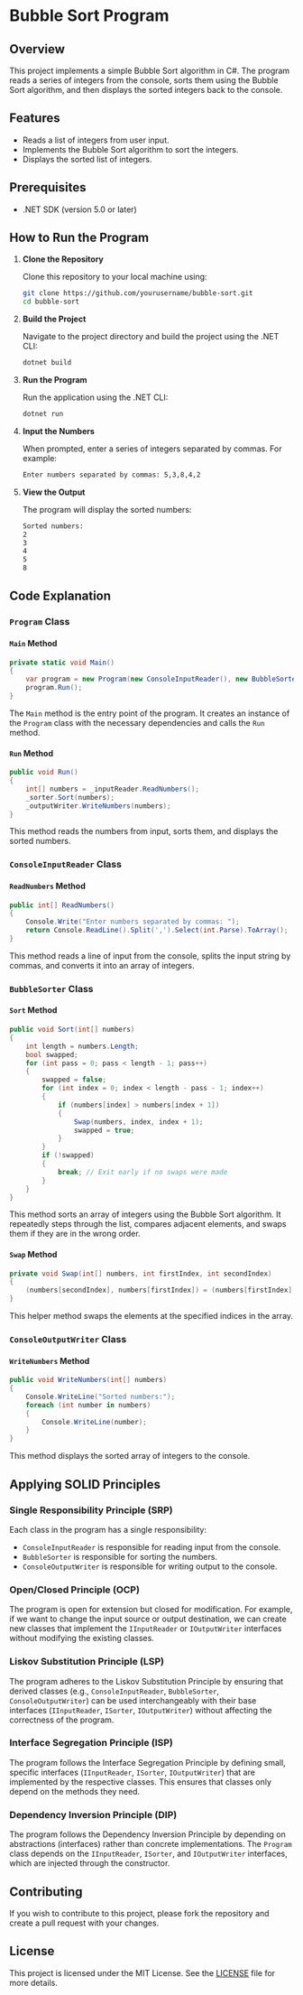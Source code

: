 # Bubble Sort Program

## Overview

This project implements a simple Bubble Sort algorithm in C#. The program reads a series of integers from the console, sorts them using the Bubble Sort algorithm, and then displays the sorted integers back to the console.

## Features

- Reads a list of integers from user input.
- Implements the Bubble Sort algorithm to sort the integers.
- Displays the sorted list of integers.

## Prerequisites

- .NET SDK (version 5.0 or later)

## How to Run the Program

1. **Clone the Repository**

   Clone this repository to your local machine using:

   ```sh
   git clone https://github.com/yourusername/bubble-sort.git
   cd bubble-sort
   ```

2. **Build the Project**

   Navigate to the project directory and build the project using the .NET CLI:

   ```sh
   dotnet build
   ```

3. **Run the Program**

   Run the application using the .NET CLI:

   ```sh
   dotnet run
   ```

4. **Input the Numbers**

   When prompted, enter a series of integers separated by commas. For example:

   ```sh
   Enter numbers separated by commas: 5,3,8,4,2
   ```

5. **View the Output**

   The program will display the sorted numbers:

   ```sh
   Sorted numbers:
   2
   3
   4
   5
   8
   ```

## Code Explanation

### `Program` Class

#### `Main` Method

```csharp
private static void Main()
{
    var program = new Program(new ConsoleInputReader(), new BubbleSorter(), new ConsoleOutputWriter());
    program.Run();
}
```

The `Main` method is the entry point of the program. It creates an instance of the `Program` class with the necessary dependencies and calls the `Run` method.

#### `Run` Method

```csharp
public void Run()
{
    int[] numbers = _inputReader.ReadNumbers();
    _sorter.Sort(numbers);
    _outputWriter.WriteNumbers(numbers);
}
```

This method reads the numbers from input, sorts them, and displays the sorted numbers.

### `ConsoleInputReader` Class

#### `ReadNumbers` Method

```csharp
public int[] ReadNumbers()
{
    Console.Write("Enter numbers separated by commas: ");
    return Console.ReadLine().Split(',').Select(int.Parse).ToArray();
}
```

This method reads a line of input from the console, splits the input string by commas, and converts it into an array of integers.

### `BubbleSorter` Class

#### `Sort` Method

```csharp
public void Sort(int[] numbers)
{
    int length = numbers.Length;
    bool swapped;
    for (int pass = 0; pass < length - 1; pass++)
    {
        swapped = false;
        for (int index = 0; index < length - pass - 1; index++)
        {
            if (numbers[index] > numbers[index + 1])
            {
                Swap(numbers, index, index + 1);
                swapped = true;
            }
        }
        if (!swapped)
        {
            break; // Exit early if no swaps were made
        }
    }
}
```

This method sorts an array of integers using the Bubble Sort algorithm. It repeatedly steps through the list, compares adjacent elements, and swaps them if they are in the wrong order.

#### `Swap` Method

```csharp
private void Swap(int[] numbers, int firstIndex, int secondIndex)
{
    (numbers[secondIndex], numbers[firstIndex]) = (numbers[firstIndex], numbers[secondIndex]);
}
```

This helper method swaps the elements at the specified indices in the array.

### `ConsoleOutputWriter` Class

#### `WriteNumbers` Method

```csharp
public void WriteNumbers(int[] numbers)
{
    Console.WriteLine("Sorted numbers:");
    foreach (int number in numbers)
    {
        Console.WriteLine(number);
    }
}
```

This method displays the sorted array of integers to the console.

## Applying SOLID Principles

### Single Responsibility Principle (SRP)

Each class in the program has a single responsibility:
- `ConsoleInputReader` is responsible for reading input from the console.
- `BubbleSorter` is responsible for sorting the numbers.
- `ConsoleOutputWriter` is responsible for writing output to the console.

### Open/Closed Principle (OCP)

The program is open for extension but closed for modification. For example, if we want to change the input source or output destination, we can create new classes that implement the `IInputReader` or `IOutputWriter` interfaces without modifying the existing classes.

### Liskov Substitution Principle (LSP)

The program adheres to the Liskov Substitution Principle by ensuring that derived classes (e.g., `ConsoleInputReader`, `BubbleSorter`, `ConsoleOutputWriter`) can be used interchangeably with their base interfaces (`IInputReader`, `ISorter`, `IOutputWriter`) without affecting the correctness of the program.

### Interface Segregation Principle (ISP)

The program follows the Interface Segregation Principle by defining small, specific interfaces (`IInputReader`, `ISorter`, `IOutputWriter`) that are implemented by the respective classes. This ensures that classes only depend on the methods they need.

### Dependency Inversion Principle (DIP)

The program follows the Dependency Inversion Principle by depending on abstractions (interfaces) rather than concrete implementations. The `Program` class depends on the `IInputReader`, `ISorter`, and `IOutputWriter` interfaces, which are injected through the constructor.

## Contributing

If you wish to contribute to this project, please fork the repository and create a pull request with your changes.

## License

This project is licensed under the MIT License. See the [LICENSE](LICENSE) file for more details.
